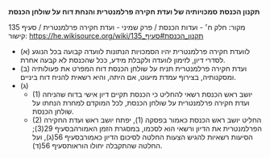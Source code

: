 **תקנון הכנסת**
**סמכויותיה של ועדת חקירה פרלמנטרית והנחת דוח על שולחן הכנסת**

מקור: חלק ח׳ - ועדות הכנסת / פרק שמיני - ועדת חקירה פרלמנטרית / סעיף 135
קישור: https://he.wikisource.org/wiki/תקנון_הכנסת#סעיף_135

 * (א) לוועדת חקירה פרלמנטרית יהיו הסמכויות הנתונות לוועדה קבועה בכל הנוגע לסדרי דיון, לזימון לוועדה ולקבלת מידע, ככל שהכנסת לא קבעה אחרת.
 * (ב) ועדת חקירה פרלמנטרית תניח על שולחן הכנסת דוח המפרט את פעולותיה ומסקנותיה, בצירוף עמדת מיעוט, אם היתה, והיא רשאית להניח דוח ביניים.
 * (ג) 
   * (1) יושב ראש הכנסת רשאי להחליט כי הכנסת תקיים דיון אישי בדוח שהניחה ועדת חקירה פרלמנטרית על שולחן הכנסת, לכל המוקדם למחרת הנחתו על שולחן הכנסת.
   * (2) החליט יושב ראש הכנסת כאמור בפסקה (1), יפתח יושב ראש ועדת החקירה הפרלמנטרית את הדיון ורשאי הוא לסכמו, במסגרת הזמן האמורהבסעיף 29(3); הסיעות רשאיות להגיש הצעות החלטה לסיכום הדיון כאמורבסעיף 56(ג), ועל החלטה שהתקבלה יחולו הוראותסעיף 56(ד).